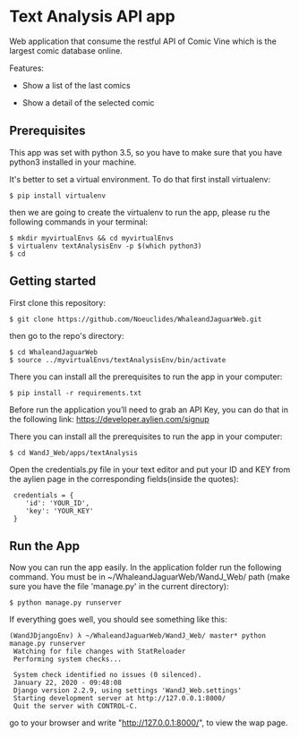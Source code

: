 # Text Analysis API app

Web application that consume the restful API of Comic Vine which is the largest comic database online.

Features:
-   Show a list of the last comics
    
-   Show a detail of the selected comic

## Prerequisites
This app was set with python 3.5, so you have to make sure that you have python3 installed in your machine.

It's better to set a virtual environment. To do that first install virtualenv:

    $ pip install virtualenv
    
 then we are going to create the virtualenv to run the app, please ru the following commands in your terminal:
 
    $ mkdir myvirtualEnvs && cd myvirtualEnvs
    $ virtualenv textAnalysisEnv -p $(which python3)
    $ cd
    

## Getting started

First clone this repository:

    $ git clone https://github.com/Noeuclides/WhaleandJaguarWeb.git

then go to the repo's directory:

    $ cd WhaleandJaguarWeb
    $ source ../myvirtualEnvs/textAnalysisEnv/bin/activate    

There you can install all the prerequisites to run the app in your computer:

    $ pip install -r requirements.txt

Before run the application you’ll need to grab an API Key, you can do that in the following link:
https://developer.aylien.com/signup

There you can install all the prerequisites to run the app in your computer:

    $ cd WandJ_Web/apps/textAnalysis

Open the credentials.py file in your text editor and put your ID and KEY from the aylien page in the corresponding fields(inside the quotes):

     credentials = {
        'id': 'YOUR_ID',
        'key': 'YOUR_KEY'
     }


## Run the App

Now you can run the app easily. In the application folder run the following command. You must be in ~/WhaleandJaguarWeb/WandJ_Web/ path (make sure you have the file 'manage.py' in the current directory):

    $ python manage.py runserver

If everything goes well, you should see something like this:

    (WandJDjangoEnv) λ ~/WhaleandJaguarWeb/WandJ_Web/ master* python manage.py runserver
     Watching for file changes with StatReloader
     Performing system checks...
     
     System check identified no issues (0 silenced).
     January 22, 2020 - 09:48:08
     Django version 2.2.9, using settings 'WandJ_Web.settings'
     Starting development server at http://127.0.0.1:8000/
     Quit the server with CONTROL-C.


go to your browser and write "http://127.0.0.1:8000/", to view the wap page.






